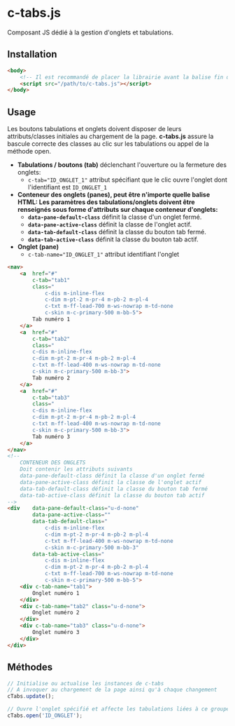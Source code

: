 # c-tabs.js

Composant JS dédié à la gestion d'onglets et tabulations.

## Installation

```html
<body>
    <!-- Il est recommandé de placer la librairie avant la balise fin de body -->
    <script src="/path/to/c-tabs.js"></script>
</body>
```

## Usage

Les boutons tabulations et onglets doivent disposer de leurs attributs/classes initiales au chargement de la page. **c-tabs.js** assure la bascule correcte des classes au clic sur les tabulations ou appel de la méthode open.

* **Tabulations / boutons (tab)** déclenchant l'ouverture ou la fermeture des onglets:
    * `c-tab="ID_ONGLET_1"` attribut spécifiant que le clic ouvre l'onglet dont l'identifiant est `ID_ONGLET_1`
* **Conteneur des onglets (panes), peut être n'importe quelle balise HTML: Les paramètres des tabulations/onglets doivent être renseignés sous forme d'attributs sur chaque conteneur d'onglets:**
    * **`data-pane-default-class`** définit la classe d'un onglet fermé.
    * **`data-pane-active-class`** définit la classe de l'onglet actif.
    * **`data-tab-default-class`** définit la classe du bouton tab fermé.
    * **`data-tab-active-class`** définit la classe du bouton tab actif.
* **Onglet (pane)**
    * `c-tab-name="ID_ONGLET_1"` attribut identifiant l'onglet


```html
<nav>
    <a  href="#" 
        c-tab="tab1" 
        class="
            c-dis m-inline-flex
            c-dim m-pt-2 m-pr-4 m-pb-2 m-pl-4
            c-txt m-ff-lead-700 m-ws-nowrap m-td-none
            c-skin m-c-primary-500 m-bb-5">
        Tab numéro 1
    </a>
    <a  href="#" 
        c-tab="tab2" 
        class="
        c-dis m-inline-flex
        c-dim m-pt-2 m-pr-4 m-pb-2 m-pl-4
        c-txt m-ff-lead-400 m-ws-nowrap m-td-none
        c-skin m-c-primary-500 m-bb-3">
        Tab numéro 2
    </a>
    <a  href="#" 
        c-tab="tab3" 
        class="
        c-dis m-inline-flex
        c-dim m-pt-2 m-pr-4 m-pb-2 m-pl-4
        c-txt m-ff-lead-400 m-ws-nowrap m-td-none
        c-skin m-c-primary-500 m-bb-3">
        Tab numéro 3
    </a>
</nav>
<!-- 
    CONTENEUR DES ONGLETS
    Doit contenir les attributs suivants
    data-pane-default-class définit la classe d'un onglet fermé
    data-pane-active-class définit la classe de l'onglet actif
    data-tab-default-class définit la classe du bouton tab fermé
    data-tab-active-class définit la classe du bouton tab actif
-->
<div    data-pane-default-class="u-d-none"
        data-pane-active-class=""
        data-tab-default-class="
            c-dis m-inline-flex
            c-dim m-pt-2 m-pr-4 m-pb-2 m-pl-4
            c-txt m-ff-lead-400 m-ws-nowrap m-td-none
            c-skin m-c-primary-500 m-bb-3"
        data-tab-active-class="
            c-dis m-inline-flex
            c-dim m-pt-2 m-pr-4 m-pb-2 m-pl-4
            c-txt m-ff-lead-700 m-ws-nowrap m-td-none
            c-skin m-c-primary-500 m-bb-5">
    <div c-tab-name="tab1">
        Onglet numéro 1
    </div>
    <div c-tab-name="tab2" class="u-d-none">
        Onglet numéro 2
    </div>
    <div c-tab-name="tab3" class="u-d-none">
        Onglet numéro 3
    </div>
</div>
```

## Méthodes

```javascript
// Initialise ou actualise les instances de c-tabs
// A invoquer au chargement de la page ainsi qu'à chaque changement
cTabs.update();

// Ouvre l'onglet spécifié et affecte les tabulations liées à ce groupe d'onglets
cTabs.open('ID_ONGLET');
```